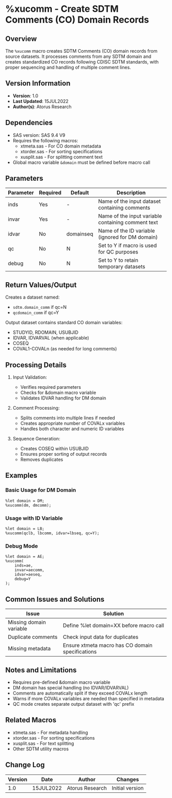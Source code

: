 # %xucomm - Create SDTM Comments (CO) Domain Records

## Overview
The `%xucomm` macro creates SDTM Comments (CO) domain records from source datasets. It processes comments from any SDTM domain and creates standardized CO records following CDISC SDTM standards, with proper sequencing and handling of multiple comment lines.

## Version Information
- **Version**: 1.0
- **Last Updated**: 15JUL2022
- **Author(s)**: Atorus Research

## Dependencies
- SAS version: SAS 9.4 V9
- Requires the following macros:
  - xtmeta.sas - For CO domain metadata
  - xtorder.sas - For sorting specifications
  - xusplit.sas - For splitting comment text
- Global macro variable `&domain` must be defined before macro call

## Parameters
| Parameter | Required | Default | Description |
|-----------|----------|---------|-------------|
| inds | Yes | - | Name of the input dataset containing comments |
| invar | Yes | - | Name of the input variable containing comment text |
| idvar | No | domainseq | Name of the ID variable (ignored for DM domain) |
| qc | No | N | Set to Y if macro is used for QC purposes |
| debug | No | N | Set to Y to retain temporary datasets |

## Return Values/Output
Creates a dataset named:
- `sdtm.domain_comm` if qc=N
- `qcdomain_comm` if qc=Y

Output dataset contains standard CO domain variables:
- STUDYID, RDOMAIN, USUBJID
- IDVAR, IDVARVAL (when applicable)
- COSEQ
- COVAL1-COVALn (as needed for long comments)

## Processing Details
1. Input Validation:
   - Verifies required parameters
   - Checks for &domain macro variable
   - Validates IDVAR handling for DM domain

2. Comment Processing:
   - Splits comments into multiple lines if needed
   - Creates appropriate number of COVALx variables
   - Handles both character and numeric ID variables

3. Sequence Generation:
   - Creates COSEQ within USUBJID
   - Ensures proper sorting of output records
   - Removes duplicates

## Examples

### Basic Usage for DM Domain
```sas
%let domain = DM;
%xucomm(dm, dmcomm);
```

### Usage with ID Variable
```sas
%let domain = LB;
%xucomm(qclb, lbcomm, idvar=lbseq, qc=Y);
```

### Debug Mode
```sas
%let domain = AE;
%xucomm(
    inds=ae,
    invar=aecomm,
    idvar=aeseq,
    debug=Y
);
```

## Common Issues and Solutions
| Issue | Solution |
|-------|----------|
| Missing domain variable | Define %let domain=XX before macro call |
| Duplicate comments | Check input data for duplicates |
| Missing metadata | Ensure xtmeta macro has CO domain specifications |

## Notes and Limitations
- Requires pre-defined &domain macro variable
- DM domain has special handling (no IDVAR/IDVARVAL)
- Comments are automatically split if they exceed COVALx length
- Warns if more COVALx variables are needed than specified in metadata
- QC mode creates separate output dataset with 'qc' prefix

## Related Macros
- xtmeta.sas - For metadata handling
- xtorder.sas - For sorting specifications
- xusplit.sas - For text splitting
- Other SDTM utility macros

## Change Log
| Version | Date | Author | Changes |
|---------|------|---------|---------|
| 1.0 | 15JUL2022 | Atorus Research | Initial version | 